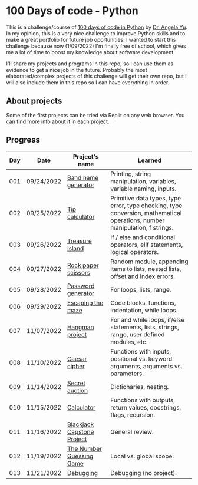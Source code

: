 # 100 Days of code - Python

This is a challenge/course of [100 days of code in Python](https://www.udemy.com/course/100-days-of-code/) by [Dr. Angela Yu](https://www.udemy.com/user/4b4368a3-b5c8-4529-aa65-2056ec31f37e/). In my opinion, this is a very nice challenge to improve Python skills and to make a great portfolio for future job oportunities. I wanted to start this challenge because now (1/09/2022) I'm finally free of school, which gives me a lot of time to boost my knowledge about software development.

I'll share my projects and programs in this repo, so I can use them as evidence to get a nice job in the future. Probably the most elaborated/complex projects of this challenge will get their own repo, but I will also include them in this repo so I can have everything in order.

## About projects
Some of the first projects can be tried via Replit on any web browser. You can find more info about it in each project.

## Progress

| Day | Date | Project's name | Learned |
| --- | --- | --- | --- |
| 001 | 09/24/2022 | [Band name generator](/projects/Day001/) | Printing, string manipulation, variables, variable naming, inputs. |
| 002 | 09/25/2022 | [Tip calculator](/projects/Day002/) | Primitive data types, type error, type checking, type conversion, mathematical operations, number manipulation, f strings. |
| 003 | 09/26/2022 | [Treasure Island](/projects/Day003/) | If / else and conditional operators, elif statements, logical operators.
| 004 | 09/27/2022 | [Rock paper scissors](/projects/Day004/) | Random module, appending items to lists, nested lists, offset and index errors. |
| 005 | 09/28/2022 | [Password generator](/projects/Day005/) | For loops, lists, range. |
| 006 | 09/29/2022 | [Escaping the maze](/projects/Day006/) | Code blocks, functions, indentation, while loops.|
| 007 | 11/07/2022 | [Hangman project](/projects/Day007/) | For and while loops, if/else statements, lists, strings, range, user defined modules, etc.|
| 008 | 11/10/2022 | [Caesar cipher](/projects/Day008/) | Functions with inputs, positional vs. keyword arguments, arguments vs. parameters. |
| 009 | 11/14/2022 | [Secret auction](/projects/Day009/) | Dictionaries, nesting. |
| 010 | 11/15/2022 | [Calculator](/projects/Day010/) | Functions with outputs, return values, docstrings, flags, recursion. |
| 011 | 11/16/2022 | [Blackjack Capstone Project](/projects/Day011) | General review. |
| 012 | 11/19/2022 | [The Number Guessing Game](/projects/Day012) | Local vs. global scope. |
| 013 | 11/21/2022 | [Debugging](/projects/Day013) | Debugging (no project). |
